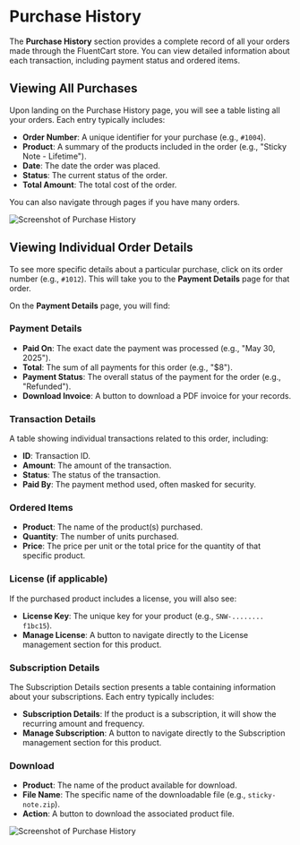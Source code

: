 # Purchase History

The **Purchase History** section provides a complete record of all your orders made through the FluentCart store. You can view detailed information about each transaction, including payment status and ordered items.

## Viewing All Purchases

Upon landing on the Purchase History page, you will see a table listing all your orders. Each entry typically includes:

* **Order Number**: A unique identifier for your purchase (e.g., `#1004`).
* **Product**: A summary of the products included in the order (e.g., "Sticky Note - Lifetime").
* **Date**: The date the order was placed.
* **Status**: The current status of the order.
* **Total Amount**: The total cost of the order.

You can also navigate through pages if you have many orders.

![Screenshot of Purchase History](/images/customer-dashboard/purchase-history/purchase-history-1.png)


## Viewing Individual Order Details

To see more specific details about a particular purchase, click on its order number (e.g., `#1012`). This will take you to the **Payment Details** page for that order.

On the **Payment Details** page, you will find:

### Payment Details
* **Paid On**: The exact date the payment was processed (e.g., "May 30, 2025").
* **Total**: The sum of all payments for this order (e.g., "$8").
* **Payment Status**: The overall status of the payment for the order (e.g., "Refunded").
* **Download Invoice**: A button to download a PDF invoice for your records.

### Transaction Details 

A table showing individual transactions related to this order, including:

* **ID**: Transaction ID.
* **Amount**: The amount of the transaction.
* **Status**: The status of the transaction.
* **Paid By**: The payment method used, often masked for security.

### Ordered Items
* **Product**: The name of the product(s) purchased.
* **Quantity**: The number of units purchased.
* **Price**: The price per unit or the total price for the quantity of that specific product.

### License (if applicable)
If the purchased product includes a license, you will also see:
* **License Key**: The unique key for your product (e.g., `SNW-........ f1bc15`).
* **Manage License**: A button to navigate directly to the License management section for this product.

### Subscription Details
The Subscription Details section presents a table containing information about your subscriptions. Each entry typically includes:

* **Subscription Details**: If the product is a subscription, it will show the recurring amount and frequency. 
* **Manage Subscription**: A button to navigate directly to the Subscription management section for this product.

### Download

* **Product**: The name of the product available for download.
* **File Name**: The specific name of the downloadable file (e.g., `sticky-note.zip`).
* **Action**: A button to download the associated product file.

![Screenshot of Purchase History](/images/customer-dashboard/purchase-history/purchase-history-2.png)
